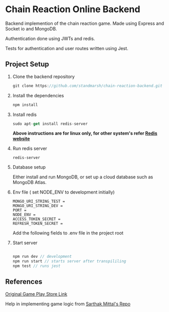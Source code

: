# Chain Reaction Online Backend

Backend implemention of the chain reaction game. Made using Express and Socket io and MongoDB.

Authentication done using JWTs and redis.

Tests for authentication and user routes written using Jest.

## Project Setup 
1. Clone the backend repository

   ```javascript
   git clone https://github.com/standmarsh/chain-reaction-backend.git
   ```

2. Install the dependencies

   ```javascript
   npm install
   ```

3. Install redis

   ```javascript
   sudo apt-get install redis-server
   ```

   **Above instructions are for linux only, for other system's refer [Redis website](https://redis.io/)**

4. Run redis server

   ```
   redis-server
   ```

5. Database setup

   Either install and run MongoDB, or set up a cloud database such as MongoDB Atlas.

6. Env file ( set NODE_ENV to development initially)

   ```
   MONGO_URI_STRING_TEST =
   MONGO_URI_STRING_DEV =
   PORT =
   NODE_ENV =
   ACCESS_TOKEN_SECRET =
   REFRESH_TOKEN_SECRET =
   ```

   Add the following fields to .env file in the project root

7. Start server

   ```javascript

   npm run dev // development
   npm run start // starts server after transpililing
   npm test // runs jest

   ```

## References

[Original Game Play Store Link](https://play.google.com/store/apps/details?id=com.BuddyMattEnt.ChainReaction&hl=en_IN&gl=US)

Help in implementing game logic from [Sarthak Mittal's Repo](https://github.com/Sarthak-Mittal/chain-reaction)
